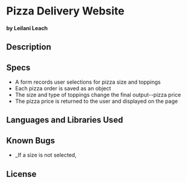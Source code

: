 # Pizza Delivery Website
#### by Leilani Leach

## Description

## Specs

* A form records user selections for pizza size and toppings
* Each pizza order is saved as an object
* The size and type of toppings change the final output--pizza price
* The pizza price is returned to the user and displayed on the page


## Languages and Libraries Used

## Known Bugs
* _If a size is not selected,  

## License

